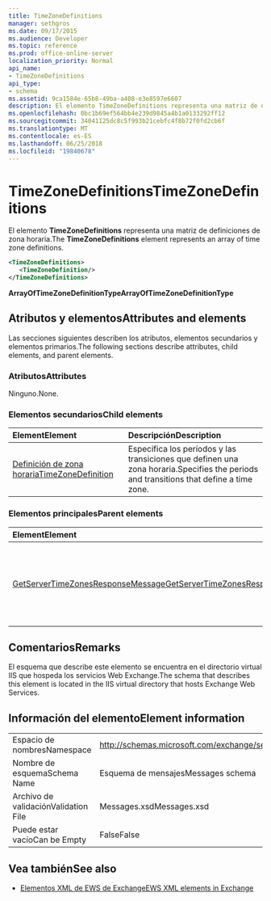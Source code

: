 ```yaml
---
title: TimeZoneDefinitions
manager: sethgros
ms.date: 09/17/2015
ms.audience: Developer
ms.topic: reference
ms.prod: office-online-server
localization_priority: Normal
api_name:
- TimeZoneDefinitions
api_type:
- schema
ms.assetid: 9ca1584e-65b8-49ba-a408-e3e8597e6607
description: El elemento TimeZoneDefinitions representa una matriz de definiciones de zona horaria.
ms.openlocfilehash: 0bc1b69ef564bb4e239d9845a4b1a0133292ff12
ms.sourcegitcommit: 34041125dc8c5f993b21cebfc4f8b72f0fd2cb6f
ms.translationtype: MT
ms.contentlocale: es-ES
ms.lasthandoff: 06/25/2018
ms.locfileid: "19840678"
---
```

# <a name="timezonedefinitions"></a><span data-ttu-id="b1981-103">TimeZoneDefinitions</span><span class="sxs-lookup"><span data-stu-id="b1981-103">TimeZoneDefinitions</span></span>

<span data-ttu-id="b1981-104">El elemento **TimeZoneDefinitions** representa una matriz de definiciones de zona horaria.</span><span class="sxs-lookup"><span data-stu-id="b1981-104">The **TimeZoneDefinitions** element represents an array of time zone definitions.</span></span> 
  
```XML
<TimeZoneDefinitions>
   <TimeZoneDefinition/>
</TimeZoneDefinitions>
```

 <span data-ttu-id="b1981-105">**ArrayOfTimeZoneDefinitionType**</span><span class="sxs-lookup"><span data-stu-id="b1981-105">**ArrayOfTimeZoneDefinitionType**</span></span>
## <a name="attributes-and-elements"></a><span data-ttu-id="b1981-106">Atributos y elementos</span><span class="sxs-lookup"><span data-stu-id="b1981-106">Attributes and elements</span></span>

<span data-ttu-id="b1981-107">Las secciones siguientes describen los atributos, elementos secundarios y elementos primarios.</span><span class="sxs-lookup"><span data-stu-id="b1981-107">The following sections describe attributes, child elements, and parent elements.</span></span>
  
### <a name="attributes"></a><span data-ttu-id="b1981-108">Atributos</span><span class="sxs-lookup"><span data-stu-id="b1981-108">Attributes</span></span>

<span data-ttu-id="b1981-109">Ninguno.</span><span class="sxs-lookup"><span data-stu-id="b1981-109">None.</span></span>
  
### <a name="child-elements"></a><span data-ttu-id="b1981-110">Elementos secundarios</span><span class="sxs-lookup"><span data-stu-id="b1981-110">Child elements</span></span>

|<span data-ttu-id="b1981-111">**Element**</span><span class="sxs-lookup"><span data-stu-id="b1981-111">**Element**</span></span>|<span data-ttu-id="b1981-112">**Descripción**</span><span class="sxs-lookup"><span data-stu-id="b1981-112">**Description**</span></span>|
|:-----|:-----|
|[<span data-ttu-id="b1981-113">Definición de zona horaria</span><span class="sxs-lookup"><span data-stu-id="b1981-113">TimeZoneDefinition</span></span>](timezonedefinition.md) <br/> |<span data-ttu-id="b1981-114">Especifica los períodos y las transiciones que definen una zona horaria.</span><span class="sxs-lookup"><span data-stu-id="b1981-114">Specifies the periods and transitions that define a time zone.</span></span>  <br/> |
   
### <a name="parent-elements"></a><span data-ttu-id="b1981-115">Elementos principales</span><span class="sxs-lookup"><span data-stu-id="b1981-115">Parent elements</span></span>

|<span data-ttu-id="b1981-116">**Element**</span><span class="sxs-lookup"><span data-stu-id="b1981-116">**Element**</span></span>|<span data-ttu-id="b1981-117">**Descripción**</span><span class="sxs-lookup"><span data-stu-id="b1981-117">**Description**</span></span>|
|:-----|:-----|
|[<span data-ttu-id="b1981-118">GetServerTimeZonesResponseMessage</span><span class="sxs-lookup"><span data-stu-id="b1981-118">GetServerTimeZonesResponseMessage</span></span>](getservertimezonesresponsemessage.md) <br/> |<span data-ttu-id="b1981-119">Contiene el estado y el resultado de una solicitud de [operación GetServerTimeZones](getservertimezones-operation.md) .</span><span class="sxs-lookup"><span data-stu-id="b1981-119">Contains the status and result of a [GetServerTimeZones operation](getservertimezones-operation.md) request.</span></span>  <br/> |
   
## <a name="remarks"></a><span data-ttu-id="b1981-120">Comentarios</span><span class="sxs-lookup"><span data-stu-id="b1981-120">Remarks</span></span>

<span data-ttu-id="b1981-121">El esquema que describe este elemento se encuentra en el directorio virtual IIS que hospeda los servicios Web Exchange.</span><span class="sxs-lookup"><span data-stu-id="b1981-121">The schema that describes this element is located in the IIS virtual directory that hosts Exchange Web Services.</span></span>
  
## <a name="element-information"></a><span data-ttu-id="b1981-122">Información del elemento</span><span class="sxs-lookup"><span data-stu-id="b1981-122">Element information</span></span>

|||
|:-----|:-----|
|<span data-ttu-id="b1981-123">Espacio de nombres</span><span class="sxs-lookup"><span data-stu-id="b1981-123">Namespace</span></span>  <br/> |http://schemas.microsoft.com/exchange/services/2006/messages  <br/> |
|<span data-ttu-id="b1981-124">Nombre de esquema</span><span class="sxs-lookup"><span data-stu-id="b1981-124">Schema Name</span></span>  <br/> |<span data-ttu-id="b1981-125">Esquema de mensajes</span><span class="sxs-lookup"><span data-stu-id="b1981-125">Messages schema</span></span>  <br/> |
|<span data-ttu-id="b1981-126">Archivo de validación</span><span class="sxs-lookup"><span data-stu-id="b1981-126">Validation File</span></span>  <br/> |<span data-ttu-id="b1981-127">Messages.xsd</span><span class="sxs-lookup"><span data-stu-id="b1981-127">Messages.xsd</span></span>  <br/> |
|<span data-ttu-id="b1981-128">Puede estar vacío</span><span class="sxs-lookup"><span data-stu-id="b1981-128">Can be Empty</span></span>  <br/> |<span data-ttu-id="b1981-129">False</span><span class="sxs-lookup"><span data-stu-id="b1981-129">False</span></span>  <br/> |
   
## <a name="see-also"></a><span data-ttu-id="b1981-130">Vea también</span><span class="sxs-lookup"><span data-stu-id="b1981-130">See also</span></span>



- [<span data-ttu-id="b1981-131">Elementos XML de EWS de Exchange</span><span class="sxs-lookup"><span data-stu-id="b1981-131">EWS XML elements in Exchange</span></span>](ews-xml-elements-in-exchange.md)

